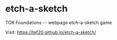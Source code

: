 # etch-a-sketch
TOR Foundations -- webpage etch-a-sketch game

Visit: https://tef20.github.io/etch-a-sketch/
